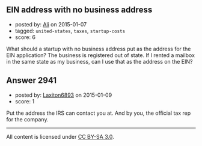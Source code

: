 ## EIN address with no business address

- posted by: [Ali](https://stackexchange.com/users/2815644/ali) on 2015-01-07
- tagged: `united-states`, `taxes`, `startup-costs`
- score: 6

What should a startup with no business address put as the address for the EIN application? The business is registered out of state. If I rented a mailbox in the same state as my business, can I use that as the address on the EIN?




## Answer 2941

- posted by: [Laxiton6893](https://stackexchange.com/users/2181902/laxiton6893) on 2015-01-09
- score: 1

Put the address the IRS can contact you at. And by you, the official tax rep for the company.  



---

All content is licensed under [CC BY-SA 3.0](https://creativecommons.org/licenses/by-sa/3.0/).
